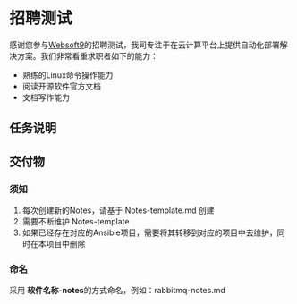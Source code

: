 # 招聘测试

感谢您参与[Websoft9](https://www.websoft9.com)的招聘测试，我司专注于在云计算平台上提供自动化部署解决方案。我们非常看重求职者如下的能力：

* 熟练的Linux命令操作能力
* 阅读开源软件官方文档
* 文档写作能力

## 任务说明


## 交付物



### 须知

1. 每次创建新的Notes，请基于 Notes-template.md 创建
2. 需要不断维护 Notes-template 
3. 如果已经存在对应的Ansible项目，需要将其转移到对应的项目中去维护，同时在本项目中删除

### 命名

采用 **软件名称-notes**的方式命名，例如：rabbitmq-notes.md
